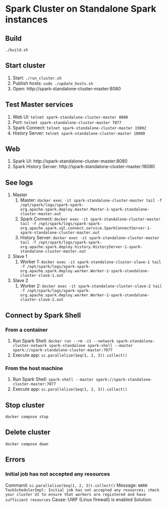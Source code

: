 # Spark Cluster on Standalone Spark instances

## Build
`./build.sh`

## Start cluster
1. Start: `./run_cluster.sh`
2. Publish hosts: `sudo ./update_hosts.sh`
3. Open: http://spark-standalone-cluster-master:8080

## Test Master services
1. Web UI: `telnet spark-standalone-cluster-master 8080`
2. Port: `telnet spark-standalone-cluster-master 7077`
3. Spark Connect: `telnet spark-standalone-cluster-master 15002`
4. History Server: `telnet spark-standalone-cluster-master 18080`

## Web
1. Spark UI: http://spark-standalone-cluster-master:8080
2. Spark History Server: http://spark-standalone-cluster-master:18080

## See logs
1. Master
    1. Master: `docker exec -it spark-standalone-cluster-master tail -f /opt/spark/logs/spark-spark-org.apache.spark.deploy.master.Master-1-spark-standalone-cluster-master.out`
    2. Spark Connect: `docker exec -it spark-standalone-cluster-master tail -f /opt/spark/logs/spark-spark-org.apache.spark.sql.connect.service.SparkConnectServer-1-spark-standalone-cluster-master.out`
    3. History Server: `docker exec -it spark-standalone-cluster-master tail -f /opt/spark/logs/spark-spark-org.apache.spark.deploy.history.HistoryServer-1-spark-standalone-cluster-master.out`
2. Slave 1
   1. Worker 1: `docker exec -it spark-standalone-cluster-slave-1 tail -f /opt/spark/logs/spark-spark-org.apache.spark.deploy.worker.Worker-1-spark-standalone-cluster-slave-1.out`
3. Slave 2
   1. Worker 2: `docker exec -it spark-standalone-cluster-slave-2 tail -f /opt/spark/logs/spark-spark-org.apache.spark.deploy.worker.Worker-1-spark-standalone-cluster-slave-2.out`

## Connect by Spark Shell
### From a container
1. Run Spark Shell: `docker run --rm -it --network spark-standalone-cluster-network spark-standalone spark-shell --master spark://spark-standalone-cluster-master:7077`
2. Execute app: `sc.parallelize(Seq(1, 2, 3)).collect()`
### From the host machine
1. Run Spark Shell: `spark-shell --master spark://spark-standalone-cluster-master:7077`
2. Execute app: `sc.parallelize(Seq(1, 2, 3)).collect()`

## Stop cluster
`docker compose stop`

## Delete cluster
`docker compose down`

## Errors
### Initial job has not accepted any resources
Command: `sc.parallelize(Seq(1, 2, 3)).collect()`
Message: `WARN TaskSchedulerImpl: Initial job has not accepted any resources; check your cluster UI to ensure that workers are registered and have sufficient resources`
Cause: UWF (Linux firewall) is enabled
Solution: 
